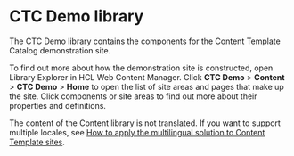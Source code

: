 # CTC Demo library

The CTC Demo library contains the components for the Content Template Catalog demonstration site.

To find out more about how the demonstration site is constructed, open Library Explorer in HCL Web Content Manager. Click **CTC Demo** \> **Content** \> **CTC Demo** \> **Home** to open the list of site areas and pages that make up the site. Click components or site areas to find out more about their properties and definitions.

The content of the Content library is not translated. If you want to support multiple locales, see [How to apply the multilingual solution to Content Template sites](ctc_deploy_locale.md).


